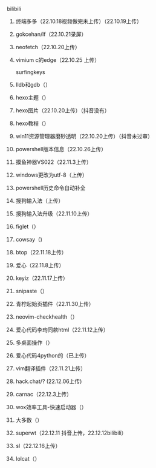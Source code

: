 bilibili

1. 终端多多（22.10.18视频做完未上传）（22.10.19上传）

2. gokcehan/lf（22.10.21录屏）

3. neofetch（22.10.20上传）

4. vimium c的edge（22.10.25 上传）

   surfingkeys

5. lldb和gdb（）

6. hexo主题（）

7. hexo图片（22.10.20上传）（抖音没有）

8. hexo教程（）

9. win11资源管理器磨砂透明（22.10.20上传）（抖音未过审）

10. powershell版本信息（22.10.26上传）

11. 摸鱼神器VS022（22.11.3上传）

12. windows更改为utf-8（上传）

13. powershell历史命令自动补全
14. 搜狗输入法（上传）
15. 搜狗输入法升级（22.11.10上传）

16. figlet（）
17. cowsay（)
18. btop（22.11.18上传）
19. 爱心（22.11.8上传）
20. keyiz（22.11.17上传）
21. snipaste（）
22. 青柠起始页插件（22.11.30上传）
23. neovim-checkhealth（）
24. 爱心代码李珣同款html（22.11.12上传）
25. 多桌面操作（）
26. 爱心代码4python的（已上传）
27. vim翻译插件（22.11.21上传）
28. hack.chat/? (22.12.06上传)
29. carnac（22.12.3上传）
30. wox效率工具-快速启动器（）
31. 大多数（）
32. superwt（22.12.11 抖音上传，22.12.12bilibili）
33. sl（22.12.16上传）
34. lolcat（）
